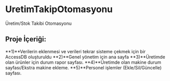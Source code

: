 # UretimTakipOtomasyonu
 Üretim/Stok Takibi Otomasyonu
 
 ## Proje İçeriği:
**1)**Verilerin eklenmesi ve verileri tekrar sisteme çekmek için bir AccessDB oluşturuldu
**2)**Genel yönetim için ana sayfa
**3)**Üretimde olan ürünler için durum rapor sayfası. 
**4)**Üretimde olan makine durum sayfası/Ekstra makine ekleme.
**5)**Personel işlemler (Ekle/Sil/Güncelle) sayfası.
 


